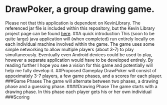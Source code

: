 # DrawPoker, a group drawing game.
Please not that this application is dependent on KevinLibrary.  The referenced jar file is included within this repository, but the Kevin Library project page can be found [here](https://github.com/flipturnapps/FlipTurnApps-KevinLibrary/ "KevinLibrary repo").
##A quick introduction
This (soon to be quite large) java application will (when completed) run entirely locally on each individual machine involved within the game. The game uses some simple networking to allow multiple players (about 3-7) to play simultaneously. Eventually even Android devices could be used to play, however a separate application would have to be developed entirely. By reading further I hope you see a vision for this game and potentially will help me fully develop it.
##Proposed Gameplay
DrawPoker will consist of appoximately 3-7 players, a few game phases, and a scores for each player.
###Game Phases
The game will alternate between two phases, a drawing phase and a guessing phase.
####Drawing Phase
The game starts with a drawing phase. In this phase each player gets his or her own individual 
###Scoring
